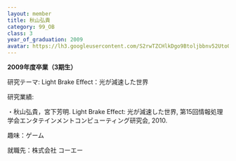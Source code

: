 ```yaml
---
layout: member
title: 秋山弘貴
category: 99_OB
class: 3
year_of_graduation: 2009
avatar: https://lh3.googleusercontent.com/S2rwTZCHlkDgo9Btoljbbnv52UtoOc37sWk1Bn2z-py3ZPO5pjxx56Y3w1gXnQ3lrFY2ciytg5R2IhIWuhnXOqYRvdX0eMT0gJSevsZSGuzYDYvyXJ1YXEzhnSMVl1sk8_FPwX5Bf3wUnL7CczLQeNuKRaomE8FhQKkX2nLj9YLEYgEi9RKdmdJMTeZp9PU8ChJRaUu7POfDlKs2fBM_yyD116MWkJWUC6npDy633_SJRAA8Kbi_Mcllfg07jfJyBd3JhLd7zYpIAn8nNPj1KA8VwhWhCITgXRcaTOx7pfkqTa_s9Rnm5BPPUhNFDjcW2QxmsIB7713vNcJmEYjZ6uJRt9EB2GGlwo8KggZ4GxOCNEHnw-4jEIGNK3XWnUvDHXuKfPCuvTHL5HeKQ2mdvkjPXm6gZyeMQxAKsBk8N3AzB7bNbghEjlNJrUU4KDlVmO9CKrWOTfUGAbfbO-Cc2kfkf8xHP29-9vFcbQlsdO5AcXnnxCREPMDUzr1AbT5Q_NH-OW-KI-GaaoHTNcwbsVQO2VDWgEwXfm5aZfRcn8mkOYM8HgkWU-iSCsMkI1JC4oZlFpIx4YQMp0skjeDzpEzdx5VADT-KJbiVAUDgTzIu22VWV1I564OZ-TdTgmmXnRLH05asMgs1I5G2arYWIUlPaJfnHZKkpKrD=p-s300
---
```

**2009年度卒業（3期生）**

研究テーマ: Light Brake Effect：光が減速した世界

研究業績:

・秋山弘貴，宮下芳明. Light Brake Effect: 光が減速した世界, 第15回情報処理学会エンタテインメントコンピューティング研究会, 2010.

趣味：ゲーム

就職先：株式会社 コーエー

